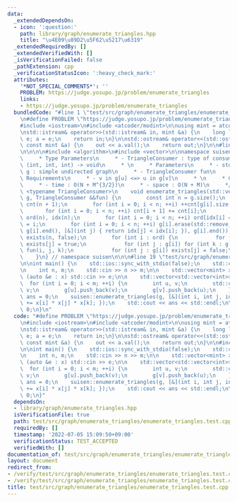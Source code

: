```yaml
---
data:
  _extendedDependsOn:
  - icon: ':question:'
    path: library/graph/enumerate_triangles.hpp
    title: "\u4E09\u89D2\u5F62\u5217\u6319"
  _extendedRequiredBy: []
  _extendedVerifiedWith: []
  _isVerificationFailed: false
  _pathExtension: cpp
  _verificationStatusIcon: ':heavy_check_mark:'
  attributes:
    '*NOT_SPECIAL_COMMENTS*': ''
    PROBLEM: https://judge.yosupo.jp/problem/enumerate_triangles
    links:
    - https://judge.yosupo.jp/problem/enumerate_triangles
  bundledCode: "#line 1 \"test/src/graph/enumerate_triangles/enumerate_triangles.test.cpp\"\
    \n#define PROBLEM \"https://judge.yosupo.jp/problem/enumerate_triangles\"\n\n\
    #include <iostream>\n#include <atcoder/modint>\n\nusing mint = atcoder::modint998244353;\n\
    \nstd::istream& operator>>(std::istream& in, mint &a) {\n    long long e; in >>\
    \ e; a = e;\n    return in;\n}\n\nstd::ostream& operator<<(std::ostream& out,\
    \ const mint &a) {\n    out << a.val();\n    return out;\n}\n\n#line 1 \"library/graph/enumerate_triangles.hpp\"\
    \n\n\n\n#include <algorithm>\n#include <vector>\n\nnamespace suisen {\n    /**\n\
    \     * Type Parameters\n     * - TriangleConsumer : type of consumer function\
    \ (int, int, int) -> void\n     * \n     * Parameters\n     * - std::vector<std::vector<int>>\
    \ g : simple undirected graph\n     * - TriangleConsumer fun\n     * \n     *\
    \ Requirements\n     * - v in g[u] <=> u in g[v]\n     * \n     * Complexity\n\
    \     * - time : O(N + M^{3/2})\n     * - space : O(N + M)\n     */\n    template\
    \ <typename TriangleConsumer>\n    void enumerate_triangles(std::vector<std::vector<int>>\
    \ g, TriangleConsumer &&fun) {\n        const int n = g.size();\n        std::vector<int>\
    \ cnt(n + 1);\n        for (int i = 0; i < n; ++i) ++cnt[g[i].size() + 1];\n \
    \       for (int i = 0; i < n; ++i) cnt[i + 1] += cnt[i];\n        std::vector<int>\
    \ ord(n), idx(n);\n        for (int i = 0; i < n; ++i) ord[idx[i] = cnt[g[i].size()]++]\
    \ = i;\n        for (int i = 0; i < n; ++i) g[i].erase(std::remove_if(g[i].begin(),\
    \ g[i].end(), [&](int j) { return idx[j] < idx[i]; }), g[i].end());\n        std::vector<int8_t>\
    \ exists(n, false);\n        for (int i : ord) {\n            for (int j : g[i])\
    \ exists[j] = true;\n            for (int j : g[i]) for (int k : g[j]) if (exists[k])\
    \ fun(i, j, k);\n            for (int j : g[i]) exists[j] = false;\n        }\n\
    \    }\n} // namespace suisen\n\n\n#line 19 \"test/src/graph/enumerate_triangles/enumerate_triangles.test.cpp\"\
    \n\nint main() {\n    std::ios::sync_with_stdio(false);\n    std::cin.tie(nullptr);\n\
    \n    int n, m;\n    std::cin >> n >> m;\n\n    std::vector<mint> x(n);\n    for\
    \ (auto &e : x) std::cin >> e;\n\n    std::vector<std::vector<int>> g(n);\n  \
    \  for (int i = 0; i < m; ++i) {\n        int u, v;\n        std::cin >> u >>\
    \ v;\n        g[u].push_back(v);\n        g[v].push_back(u);\n    }\n\n    mint\
    \ ans = 0;\n    suisen::enumerate_triangles(g, [&](int i, int j, int k) { ans\
    \ += x[i] * x[j] * x[k]; });\n    std::cout << ans << std::endl;\n\n    return\
    \ 0;\n}\n"
  code: "#define PROBLEM \"https://judge.yosupo.jp/problem/enumerate_triangles\"\n\
    \n#include <iostream>\n#include <atcoder/modint>\n\nusing mint = atcoder::modint998244353;\n\
    \nstd::istream& operator>>(std::istream& in, mint &a) {\n    long long e; in >>\
    \ e; a = e;\n    return in;\n}\n\nstd::ostream& operator<<(std::ostream& out,\
    \ const mint &a) {\n    out << a.val();\n    return out;\n}\n\n#include \"library/graph/enumerate_triangles.hpp\"\
    \n\nint main() {\n    std::ios::sync_with_stdio(false);\n    std::cin.tie(nullptr);\n\
    \n    int n, m;\n    std::cin >> n >> m;\n\n    std::vector<mint> x(n);\n    for\
    \ (auto &e : x) std::cin >> e;\n\n    std::vector<std::vector<int>> g(n);\n  \
    \  for (int i = 0; i < m; ++i) {\n        int u, v;\n        std::cin >> u >>\
    \ v;\n        g[u].push_back(v);\n        g[v].push_back(u);\n    }\n\n    mint\
    \ ans = 0;\n    suisen::enumerate_triangles(g, [&](int i, int j, int k) { ans\
    \ += x[i] * x[j] * x[k]; });\n    std::cout << ans << std::endl;\n\n    return\
    \ 0;\n}"
  dependsOn:
  - library/graph/enumerate_triangles.hpp
  isVerificationFile: true
  path: test/src/graph/enumerate_triangles/enumerate_triangles.test.cpp
  requiredBy: []
  timestamp: '2022-07-05 15:09:50+09:00'
  verificationStatus: TEST_ACCEPTED
  verifiedWith: []
documentation_of: test/src/graph/enumerate_triangles/enumerate_triangles.test.cpp
layout: document
redirect_from:
- /verify/test/src/graph/enumerate_triangles/enumerate_triangles.test.cpp
- /verify/test/src/graph/enumerate_triangles/enumerate_triangles.test.cpp.html
title: test/src/graph/enumerate_triangles/enumerate_triangles.test.cpp
---
```

